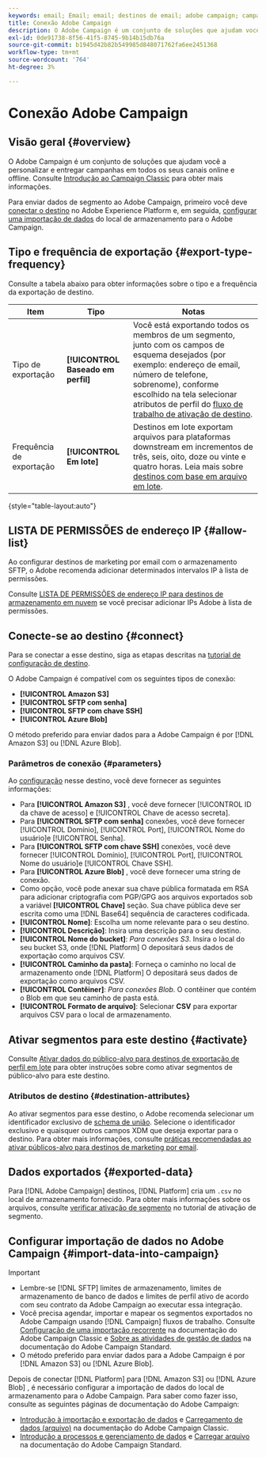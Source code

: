 ```yaml
---
keywords: email; Email; email; destinos de email; adobe campaign; campanha
title: Conexão Adobe Campaign
description: O Adobe Campaign é um conjunto de soluções que ajudam você a personalizar e entregar campanhas em todos os seus canais online e offline.
exl-id: 0de91738-8f56-41f5-8745-9b14b15db76a
source-git-commit: b1945d42b82b549985d848071762fa6ee2451368
workflow-type: tm+mt
source-wordcount: '764'
ht-degree: 3%

---
```


# Conexão Adobe Campaign

## Visão geral {#overview}

O Adobe Campaign é um conjunto de soluções que ajudam você a personalizar e entregar campanhas em todos os seus canais online e offline. Consulte [Introdução ao Campaign Classic](https://experienceleague.adobe.com/docs/campaign-classic/using/getting-started/starting-with-adobe-campaign/about-adobe-campaign-classic.html?lang=pt-BR) para obter mais informações.

Para enviar dados de segmento ao Adobe Campaign, primeiro você deve [conectar o destino](#connect-destination) no Adobe Experience Platform e, em seguida, [configurar uma importação de dados](#import-data-into-campaign) do local de armazenamento para o Adobe Campaign.

## Tipo e frequência de exportação {#export-type-frequency}

Consulte a tabela abaixo para obter informações sobre o tipo e a frequência da exportação de destino.

| Item | Tipo | Notas |
---------|----------|---------|
| Tipo de exportação | **[!UICONTROL Baseado em perfil]** | Você está exportando todos os membros de um segmento, junto com os campos de esquema desejados (por exemplo: endereço de email, número de telefone, sobrenome), conforme escolhido na tela selecionar atributos de perfil do [fluxo de trabalho de ativação de destino](../../ui/activate-batch-profile-destinations.md#select-attributes). |
| Frequência de exportação | **[!UICONTROL Em lote]** | Destinos em lote exportam arquivos para plataformas downstream em incrementos de três, seis, oito, doze ou vinte e quatro horas. Leia mais sobre [destinos com base em arquivo em lote](/help/destinations/destination-types.md#file-based). |

{style=&quot;table-layout:auto&quot;}

## LISTA DE PERMISSÕES de endereço IP {#allow-list}

Ao configurar destinos de marketing por email com o armazenamento SFTP, o Adobe recomenda adicionar determinados intervalos IP à lista de permissões.

Consulte [LISTA DE PERMISSÕES de endereço IP para destinos de armazenamento em nuvem](../cloud-storage/ip-address-allow-list.md) se você precisar adicionar IPs Adobe à lista de permissões.

## Conecte-se ao destino {#connect}

Para se conectar a esse destino, siga as etapas descritas na [tutorial de configuração de destino](../../ui/connect-destination.md).

O Adobe Campaign é compatível com os seguintes tipos de conexão:

* **[!UICONTROL Amazon S3]**
* **[!UICONTROL SFTP com senha]**
* **[!UICONTROL SFTP com chave SSH]**
* **[!UICONTROL Azure Blob]**

O método preferido para enviar dados para a Adobe Campaign é por [!DNL Amazon S3] ou [!DNL Azure Blob].

### Parâmetros de conexão {#parameters}

Ao [configuração](../../ui/connect-destination.md) nesse destino, você deve fornecer as seguintes informações:

* Para **[!UICONTROL Amazon S3]** , você deve fornecer [!UICONTROL ID da chave de acesso] e [!UICONTROL Chave de acesso secreta].
* Para **[!UICONTROL SFTP com senha]** conexões, você deve fornecer [!UICONTROL Domínio], [!UICONTROL Port], [!UICONTROL Nome do usuário]e [!UICONTROL Senha].
* Para **[!UICONTROL SFTP com chave SSH]** conexões, você deve fornecer [!UICONTROL Domínio], [!UICONTROL Port], [!UICONTROL Nome do usuário]e [!UICONTROL Chave SSH].
* Para **[!UICONTROL Azure Blob]** , você deve fornecer uma string de conexão.
* Como opção, você pode anexar sua chave pública formatada em RSA para adicionar criptografia com PGP/GPG aos arquivos exportados sob a variável **[!UICONTROL Chave]** seção. Sua chave pública deve ser escrita como uma [!DNL Base64] sequência de caracteres codificada.
* **[!UICONTROL Nome]**: Escolha um nome relevante para o seu destino.
* **[!UICONTROL Descrição]**: Insira uma descrição para o seu destino.
* **[!UICONTROL Nome do bucket]**: *Para conexões S3*. Insira o local do seu bucket S3, onde [!DNL Platform] O depositará seus dados de exportação como arquivos CSV.
* **[!UICONTROL Caminho da pasta]**: Forneça o caminho no local de armazenamento onde [!DNL Platform] O depositará seus dados de exportação como arquivos CSV.
* **[!UICONTROL Contêiner]**: *Para conexões Blob*. O contêiner que contém o Blob em que seu caminho de pasta está.
* **[!UICONTROL Formato de arquivo]**: Selecionar **CSV** para exportar arquivos CSV para o local de armazenamento.

## Ativar segmentos para este destino {#activate}

Consulte [Ativar dados do público-alvo para destinos de exportação de perfil em lote](../../ui/activate-batch-profile-destinations.md) para obter instruções sobre como ativar segmentos de público-alvo para este destino.

### Atributos de destino {#destination-attributes}

Ao ativar segmentos para esse destino, o Adobe recomenda selecionar um identificador exclusivo de [schema de união](../../../profile/home.md#profile-fragments-and-union-schemas). Selecione o identificador exclusivo e quaisquer outros campos XDM que deseja exportar para o destino. Para obter mais informações, consulte [práticas recomendadas ao ativar públicos-alvo para destinos de marketing por email](overview.md#best-practices).

## Dados exportados {#exported-data}

Para [!DNL Adobe Campaign] destinos, [!DNL Platform] cria um `.csv` no local de armazenamento fornecido. Para obter mais informações sobre os arquivos, consulte [verificar ativação de segmento](../../ui/activate-batch-profile-destinations.md#verify) no tutorial de ativação de segmento.

## Configurar importação de dados no Adobe Campaign {#import-data-into-campaign}

>[!IMPORTANT]
>
>* Lembre-se [!DNL SFTP] limites de armazenamento, limites de armazenamento de banco de dados e limites de perfil ativo de acordo com seu contrato da Adobe Campaign ao executar essa integração.
>* Você precisa agendar, importar e mapear os segmentos exportados no Adobe Campaign usando [!DNL Campaign] fluxos de trabalho. Consulte [Configuração de uma importação recorrente](https://experienceleague.adobe.com/docs/campaign-classic/using/automating-with-workflows/use-cases/data-management/recurring-import-workflow.html) na documentação do Adobe Campaign Classic e [Sobre as atividades de gestão de dados](https://experienceleague.adobe.com/docs/campaign-standard/using/managing-processes-and-data/data-management-activities/about-data-management-activities.html) na documentação do Adobe Campaign Standard.
>* O método preferido para enviar dados para a Adobe Campaign é por [!DNL Amazon S3] ou [!DNL Azure Blob].


Depois de conectar [!DNL Platform] para [!DNL Amazon S3] ou [!DNL Azure Blob] , é necessário configurar a importação de dados do local de armazenamento para o Adobe Campaign. Para saber como fazer isso, consulte as seguintes páginas de documentação do Adobe Campaign:
* [Introdução à importação e exportação de dados](https://experienceleague.adobe.com/docs/campaign-classic/using/getting-started/importing-and-exporting-data/get-started-data-import-export.html?lang=pt-BR) e [Carregamento de dados (arquivo)](https://experienceleague.adobe.com/docs/campaign-classic/using/automating-with-workflows/action-activities/data-loading--file-.html) na documentação do Adobe Campaign Classic.
* [Introdução a processos e gerenciamento de dados](https://experienceleague.adobe.com/docs/campaign-standard/using/managing-processes-and-data/get-started-workflows.html) e [Carregar arquivo](https://experienceleague.adobe.com/docs/campaign-standard/using/managing-processes-and-data/data-management-activities/load-file.html) na documentação do Adobe Campaign Standard.
